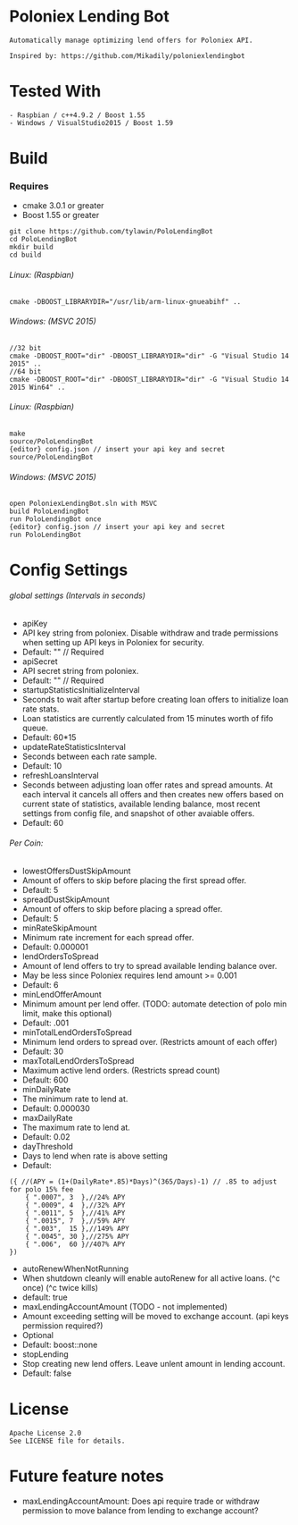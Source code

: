 # Poloniex Lending Bot
```
Automatically manage optimizing lend offers for Poloniex API.

Inspired by: https://github.com/Mikadily/poloniexlendingbot
```

# Tested With
```
- Raspbian / c++4.9.2 / Boost 1.55
- Windows / VisualStudio2015 / Boost 1.59
```

# Build
### Requires
- cmake 3.0.1 or greater
- Boost 1.55 or greater
```
git clone https://github.com/tylawin/PoloLendingBot
cd PoloLendingBot
mkdir build
cd build
```
###### Linux: (Raspbian)
```
cmake -DBOOST_LIBRARYDIR="/usr/lib/arm-linux-gnueabihf" ..
```
###### Windows: (MSVC 2015)
```
//32 bit
cmake -DBOOST_ROOT="dir" -DBOOST_LIBRARYDIR="dir" -G "Visual Studio 14 2015" ..
//64 bit
cmake -DBOOST_ROOT="dir" -DBOOST_LIBRARYDIR="dir" -G "Visual Studio 14 2015 Win64" ..
```
###### Linux: (Raspbian)
```
make
source/PoloLendingBot
{editor} config.json // insert your api key and secret
source/PoloLendingBot
```
###### Windows: (MSVC 2015)
```
open PoloniexLendingBot.sln with MSVC
build PoloLendingBot
run PoloLendingBot once
{editor} config.json // insert your api key and secret
run PoloLendingBot
```

# Config Settings
###### global settings (Intervals in seconds)
- apiKey
 - API key string from poloniex. Disable withdraw and trade permissions when setting up API keys in Poloniex for security.
 - Default: "" // Required
- apiSecret
 - API secret string from poloniex.
 - Default: "" // Required
- startupStatisticsInitializeInterval
 - Seconds to wait after startup before creating loan offers to initialize loan rate stats.
 - Loan statistics are currently calculated from 15 minutes worth of fifo queue.
 - Default: 60*15
- updateRateStatisticsInterval
 - Seconds between each rate sample.
 - Default: 10
- refreshLoansInterval
 - Seconds between adjusting loan offer rates and spread amounts. At each interval it cancels all offers and then creates new offers based on current state of statistics, available lending balance, most recent settings from config file, and snapshot of other avaiable offers.
 - Default: 60

###### Per Coin:
- lowestOffersDustSkipAmount
 - Amount of offers to skip before placing the first spread offer.
 - Default: 5
- spreadDustSkipAmount
 - Amount of offers to skip before placing a spread offer.
 - Default: 5
- minRateSkipAmount
 - Minimum rate increment for each spread offer.
 - Default: 0.000001
- lendOrdersToSpread
 - Amount of lend offers to try to spread available lending balance over.
  - May be less since Poloniex requires lend amount >= 0.001
 - Default: 6
- minLendOfferAmount
 - Minimum amount per lend offer. (TODO: automate detection of polo min limit, make this optional)
 - Default: .001
- minTotalLendOrdersToSpread
 - Minimum lend orders to spread over. (Restricts amount of each offer)
 - Default: 30
- maxTotalLendOrdersToSpread
 - Maximum active lend orders. (Restricts spread count)
 - Default: 600
- minDailyRate
 - The minimum rate to lend at.
 - Default: 0.000030
- maxDailyRate
 - The maximum rate to lend at.
 - Default: 0.02
- dayThreshold
 - Days to lend when rate is above setting
 - Default:
```
({ //(APY = (1+(DailyRate*.85)*Days)^(365/Days)-1) // .85 to adjust for polo 15% fee
    { ".0007", 3  },//24% APY 
    { ".0009", 4  },//32% APY 
    { ".0011", 5  },//41% APY
    { ".0015", 7  },//59% APY
    { ".003",  15 },//149% APY
    { ".0045", 30 },//275% APY
    { ".006",  60 }//407% APY
})
```
- autoRenewWhenNotRunning
 - When shutdown cleanly will enable autoRenew for all active loans. (^c once) (^c twice kills)
 - default: true
- maxLendingAccountAmount (TODO - not implemented)
 - Amount exceeding setting will be moved to exchange account. (api keys permission required?)
 - Optional
 - Default: boost::none
- stopLending
 - Stop creating new lend offers. Leave unlent amount in lending account.
 - Default: false

# License
```
Apache License 2.0
See LICENSE file for details.
```

# Future feature notes
- maxLendingAccountAmount: Does api require trade or withdraw permission to move balance from lending to exchange account?
